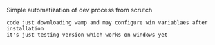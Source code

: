 Simple automatization of dev process from scrutch

```code
code just downloading wamp and may configure win variablaes after installation 
it's just testing version which works on windows yet  
```
